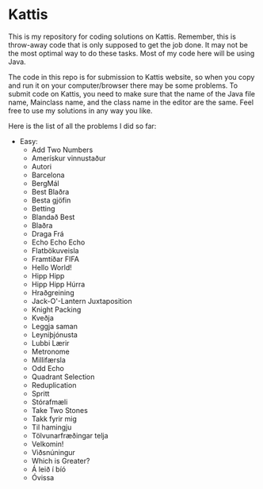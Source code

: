 # Kattis
This is my repository for coding solutions on Kattis. Remember, this is throw-away code that is only supposed to get the job done. It may not be the most optimal way to do these tasks. Most of my code here will be using Java. 

The code in this repo is for submission to Kattis website, so when you copy and run it on your computer/browser there may be some problems. To submit code on Kattis, you need to make sure that the name of the Java file name, Mainclass name, and the class name in the editor are the same. Feel free to use my solutions in any way you like.

Here is the list of all the problems I did so far:
* Easy:
  * Add Two Numbers
  * Amerískur vinnustaður
  * Autori
  * Barcelona
  * BergMál
  * Best Blaðra
  * Besta gjöfin
  * Betting
  * Blandað Best
  * Blaðra
  * Draga Frá
  * Echo Echo Echo
  * Flatbökuveisla
  * Framtíðar FIFA
  * Hello World!
  * Hipp Hipp
  * Hipp Hipp Húrra
  * Hraðgreining
  * Jack-O'-Lantern Juxtaposition
  * Knight Packing
  * Kveðja
  * Leggja saman
  * Leyniþjónusta
  * Lubbi Lærir
  * Metronome
  * Millifærsla
  * Odd Echo
  * Quadrant Selection
  * Reduplication
  * Spritt
  * Stórafmæli
  * Take Two Stones
  * Takk fyrir mig
  * Til hamingju
  * Tölvunarfræðingar telja
  * Velkomin!
  * Viðsnúningur
  * Which is Greater?
  * Á leið í bíó
  * Óvissa

